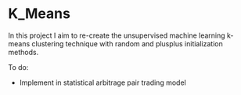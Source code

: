 # K_Means

In this project I aim to re-create the unsupervised machine learning k-means clustering technique with random and plusplus initialization methods.

To do:
- Implement in statistical arbitrage pair trading model
